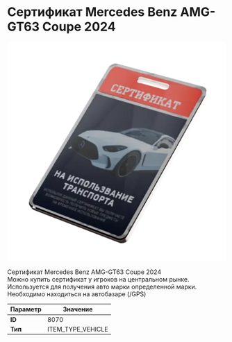 # Сертификат Mercedes Benz AMG-GT63 Coupe 2024

![Item Image](../img/8070.webp?raw=true)

Сертификат Mercedes Benz AMG-GT63 Coupe 2024<br>Можно купить сертификат у игроков на центральном рынке.<br>Используется для получения авто марки определенной марки.<br>Необходимо находиться на автобазаре (/GPS)


| Параметр | Значение |
|----------|----------|
| **ID** | 8070 |
| **Тип** | ITEM_TYPE_VEHICLE |

